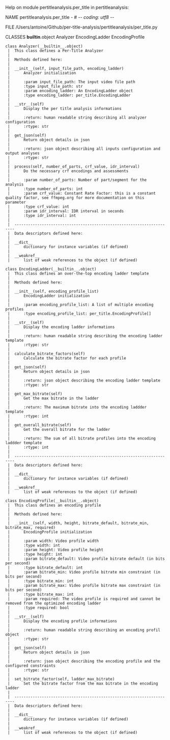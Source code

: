 Help on module pertitleanalysis.per_title in pertitleanalysis:

NAME
    pertitleanalysis.per_title - # -*- coding: utf8 -*-

FILE
    /Users/antoine/Github/per-title-analysis/pertitleanalysis/per_title.py

CLASSES
    __builtin__.object
        Analyzer
        EncodingLadder
        EncodingProfile
    
    class Analyzer(__builtin__.object)
     |  This class defines a Per-Title Analyzer
     |  
     |  Methods defined here:
     |  
     |  __init__(self, input_file_path, encoding_ladder)
     |      Analyzer initialization
     |      
     |      :param input_file_path: The input video file path
     |      :type input_file_path: str
     |      :param encoding_ladder: An EncodingLadder object
     |      :type encoding_ladder: per_title.EncodingLadder
     |  
     |  __str__(self)
     |      Display the per title analysis informations
     |      
     |      :return: human readable string describing all analyzer configuration
     |      :rtype: str
     |  
     |  get_json(self)
     |      Return object details in json
     |      
     |      :return: json object describing all inputs configuration and output analyses
     |      :rtype: str
     |  
     |  process(self, number_of_parts, crf_value, idr_interval)
     |      Do the necessary crf encodings and assessments
     |      
     |      :param number_of_parts: Number of part/segment for the analysis
     |      :type number_of_parts: int
     |      :param crf_value: Constant Rate Factor: this is a constant quality factor, see ffmpeg.org for more documentation on this parameter
     |      :type crf_value: int
     |      :param idr_interval: IDR interval in seconds
     |      :type idr_interval: int
     |  
     |  ----------------------------------------------------------------------
     |  Data descriptors defined here:
     |  
     |  __dict__
     |      dictionary for instance variables (if defined)
     |  
     |  __weakref__
     |      list of weak references to the object (if defined)
    
    class EncodingLadder(__builtin__.object)
     |  This class defines an over-the-top encoding ladder template
     |  
     |  Methods defined here:
     |  
     |  __init__(self, encoding_profile_list)
     |      EncodingLadder initialization
     |      
     |      :param encoding_profile_list: A list of multiple encoding profiles
     |      :type encoding_profile_list: per_title.EncodingProfile[]
     |  
     |  __str__(self)
     |      Display the encoding ladder informations
     |      
     |      :return: human readable string describing the encoding ladder template
     |      :rtype: str
     |  
     |  calculate_bitrate_factors(self)
     |      Calculate the bitrate factor for each profile
     |  
     |  get_json(self)
     |      Return object details in json
     |      
     |      :return: json object describing the encoding ladder template
     |      :rtype: str
     |  
     |  get_max_bitrate(self)
     |      Get the max bitrate in the ladder
     |      
     |      :return: The maximum bitrate into the encoding laddder template
     |      :rtype: int
     |  
     |  get_overall_bitrate(self)
     |      Get the overall bitrate for the ladder
     |      
     |      :return: The sum of all bitrate profiles into the encoding laddder template
     |      :rtype: int
     |  
     |  ----------------------------------------------------------------------
     |  Data descriptors defined here:
     |  
     |  __dict__
     |      dictionary for instance variables (if defined)
     |  
     |  __weakref__
     |      list of weak references to the object (if defined)
    
    class EncodingProfile(__builtin__.object)
     |  This class defines an encoding profile
     |  
     |  Methods defined here:
     |  
     |  __init__(self, width, height, bitrate_default, bitrate_min, bitrate_max, required)
     |      EncodingProfile initialization
     |      
     |      :param width: Video profile width
     |      :type width: int
     |      :param height: Video profile height
     |      :type height: int
     |      :param bitrate_default: Video profile bitrate default (in bits per second)
     |      :type bitrate_default: int
     |      :param bitrate_min: Video profile bitrate min constraint (in bits per second)
     |      :type bitrate_min: int
     |      :param bitrate_max: Video profile bitrate max constraint (in bits per second)
     |      :type bitrate_max: int
     |      :param required: The video profile is required and cannot be removed from the optimized encoding ladder
     |      :type required: bool
     |  
     |  __str__(self)
     |      Display the encoding profile informations
     |      
     |      :return: human readable string describing an encoding profil object
     |      :rtype: str
     |  
     |  get_json(self)
     |      Return object details in json
     |      
     |      :return: json object describing the encoding profile and the configured constraints
     |      :rtype: str
     |  
     |  set_bitrate_factor(self, ladder_max_bitrate)
     |      Set the bitrate factor from the max bitrate in the encoding ladder
     |  
     |  ----------------------------------------------------------------------
     |  Data descriptors defined here:
     |  
     |  __dict__
     |      dictionary for instance variables (if defined)
     |  
     |  __weakref__
     |      list of weak references to the object (if defined)



